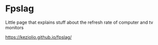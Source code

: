 # Fpslag
Little page that explains stuff about the refresh rate of computer and tv monitors

https://keziolio.github.io/fpslag/
